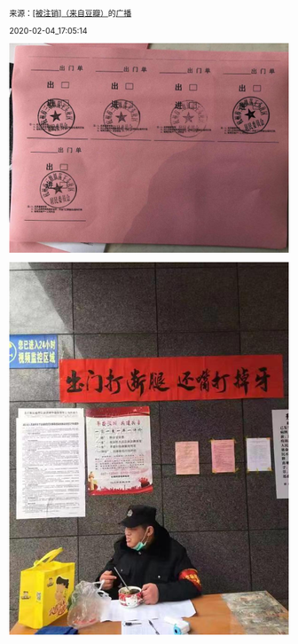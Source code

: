 来源：[[被注销]（来自豆瓣）](https://www.douban.com/people/caoyi555/)的[广播](https://www.douban.com/people/caoyi555/status/2790292052/)


2020-02-04_17:05:14


![](./pic/2020-02-04_17:05:14-[被注销]的广播1.jpg)  

![](./pic/2020-02-04_17:05:14-[被注销]的广播2.jpg)  

